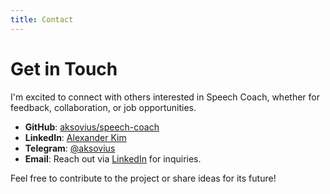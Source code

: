 ```yaml
---
title: Contact
---
```


# Get in Touch

I'm excited to connect with others interested in Speech Coach, whether for feedback, collaboration, or job opportunities.

- **GitHub**: [aksovius/speech-coach](https://github.com/aksovius/speech-coach)
- **LinkedIn**: [Alexander Kim](https://www.linkedin.com/in/aksovius)
- **Telegram**: [@aksovius](https://t.me/aksovius)
- **Email**: Reach out via [LinkedIn](https://www.linkedin.com/in/aksovius) for inquiries.

Feel free to contribute to the project or share ideas for its future!